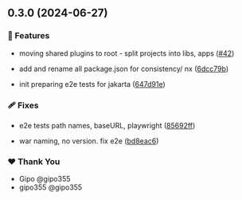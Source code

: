 ## 0.3.0 (2024-06-27)


### 🚀 Features

- moving shared plugins to root - split projects into libs, apps ([#42](https://github.com/gipo355/angular-tomcat-gradle-monorepo/pull/42))

- add and rename all package.json for consistency/ nx ([6dcc79b](https://github.com/gipo355/angular-tomcat-gradle-monorepo/commit/6dcc79b))

- init preparing e2e tests for jakarta ([647d91e](https://github.com/gipo355/angular-tomcat-gradle-monorepo/commit/647d91e))


### 🩹 Fixes

- e2e tests path names, baseURL, playwright ([85692ff](https://github.com/gipo355/angular-tomcat-gradle-monorepo/commit/85692ff))

- war naming, no version. fix e2e ([bd8eac6](https://github.com/gipo355/angular-tomcat-gradle-monorepo/commit/bd8eac6))


### ❤️  Thank You

- Gipo @gipo355
- gipo355 @gipo355
